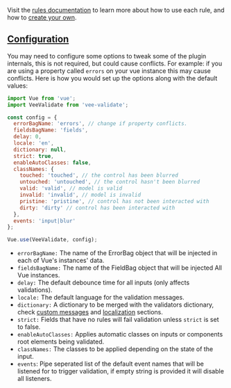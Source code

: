 Visit the [rules documentation](rules.html#available-rules) to learn more about how to use each rule, and how to [create your own](rules.html#custom-rules).

## [Configuration](#configuration)

You may need to configure some options to tweak some of the plugin internals, this is not required, but could cause conflicts. For example: if you are using a property called `errors` on your vue instance this may cause conflicts. Here is how you would set up the options along with the default values:

```js
import Vue from 'vue';
import VeeValidate from 'vee-validate';

const config = {
  errorBagName: 'errors', // change if property conflicts.
  fieldsBagName: 'fields', 
  delay: 0, 
  locale: 'en', 
  dictionary: null, 
  strict: true, 
  enableAutoClasses: false, 
  classNames: {
    touched: 'touched', // the control has been blurred
    untouched: 'untouched', // the control hasn't been blurred
    valid: 'valid', // model is valid
    invalid: 'invalid', // model is invalid
    pristine: 'pristine', // control has not been interacted with
    dirty: 'dirty' // control has been interacted with
  },
  events: 'input|blur'
};

Vue.use(VeeValidate, config);
```

- `errorBagName:` The name of the ErrorBag object that will be injected in each of Vue's instances' data.
- `fieldsBagName:` The name of the FieldBag object that will be injected All Vue instances.
- `delay:` The default debounce time for all inputs (only affects validations).
- `locale:` The default language for the validation messages.
- `dictionary:` A dictionary to be merged with the validators dictionary, check [custom messages](rules.html#custom-messages) and [localization](localization.html) sections.
- `strict:` Fields that have no rules will fail validation unless `strict` is set to false.
- `enableAutoClasses:` Applies automatic classes on inputs or components root elements being validated.
- `classNames:` The classes to be applied depending on the state of the input.
- `events`: Pipe seperated list of the default event names that will be listened for to trigger validation, if empty string is provided it will disable all listeners.
